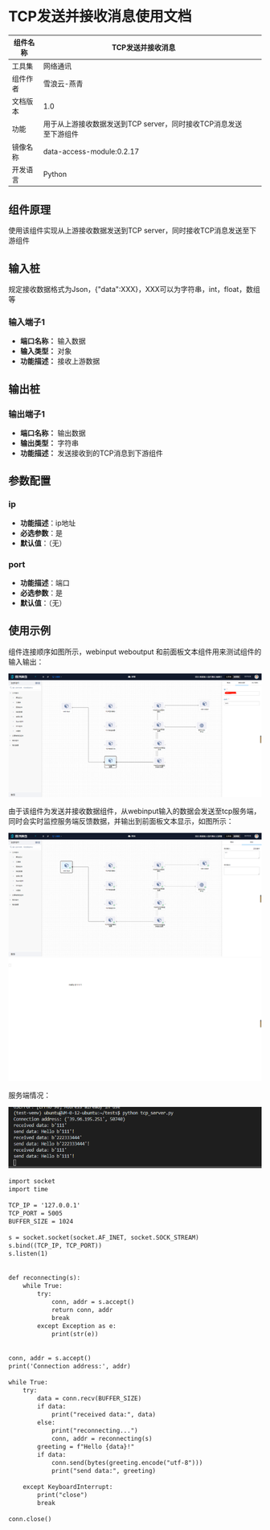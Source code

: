 # TCP发送并接收消息使用文档
| 组件名称 | TCP发送并接收消息 |  |  |
| --- | --- | --- | --- |
| 工具集 | 网络通讯|  |  |
| 组件作者 | 雪浪云-燕青 |  |  |
| 文档版本 | 1.0 |  |  |
| 功能 | 用于从上游接收数据发送到TCP server，同时接收TCP消息发送至下游组件 |  |  |
| 镜像名称 | data-access-module:0.2.17 |  |  |
| 开发语言 | Python |  |  |

## 组件原理
使用该组件实现从上游接收数据发送到TCP server，同时接收TCP消息发送至下游组件

## 输入桩
规定接收数据格式为Json，{"data":XXX}，XXX可以为字符串，int，float，数组等

### 输入端子1

- **端口名称：** 输入数据
- **输入类型：** 对象
- **功能描述：** 接收上游数据

## 输出桩

### 输出端子1

- **端口名称：** 输出数据
- **输出类型：** 字符串
- **功能描述：** 发送接收到的TCP消息到下游组件

## 参数配置

### ip
- **功能描述**：ip地址
- **必选参数**：是
- **默认值**：（无）

### port
- **功能描述**：端口
- **必选参数**：是
- **默认值**：（无）

## 使用示例

组件连接顺序如图所示，webinput weboutput 和前面板文本组件用来测试组件的输入输出：

![](../img/TCP11.png)

由于该组件为发送并接收数据组件，从webinput输入的数据会发送至tcp服务端，同时会实时监控服务端反馈数据，并输出到前面板文本显示，如图所示：

![](../img/TCP12.png)
![](../img/TCP13.png)

服务端情况：

![](../img/TCP14.png)

```
import socket
import time

TCP_IP = '127.0.0.1'
TCP_PORT = 5005
BUFFER_SIZE = 1024

s = socket.socket(socket.AF_INET, socket.SOCK_STREAM)
s.bind((TCP_IP, TCP_PORT))
s.listen(1)


def reconnecting(s):
    while True:
        try:
            conn, addr = s.accept()
            return conn, addr
            break
        except Exception as e:
            print(str(e))


conn, addr = s.accept()
print('Connection address:', addr)

while True:
    try:
        data = conn.recv(BUFFER_SIZE)
        if data:
            print("received data:", data)
        else:
            print("reconnecting...")
            conn, addr = reconnecting(s)
        greeting = f"Hello {data}!"
        if data:
            conn.send(bytes(greeting.encode("utf-8")))
            print("send data:", greeting)

    except KeyboardInterrupt:
        print("close")
        break

conn.close()

```